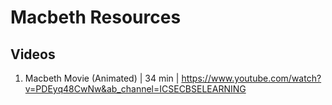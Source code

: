# Macbeth Resources
## Videos
1. Macbeth Movie (Animated) | 34 min | https://www.youtube.com/watch?v=PDEyq48CwNw&ab_channel=ICSECBSELEARNING